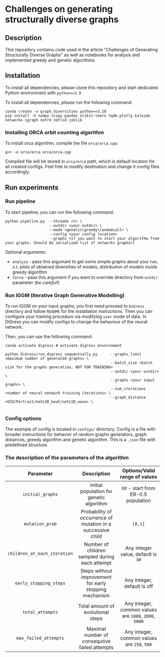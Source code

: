# Challenges on generating structurally diverse graphs
## Description
This repository contains code used in the article "Challenges of Generating Structurally Diverse Graphs" as well as notebooks for analysis and implemented greedy and genetic algorithms.

## Installation

To install all dependencies, please clone this repository and start dedicated Python environment with `python>=3.9`


To install all dependencies, please run the following command:

```{bash}
conda create -n graph_diversities python==3.10
pip install -U numpy scipy pandas scikit-learn tqdm plotly kaleido networkx igraph netrd netlsd joblib 
```

### Installing ORCA orbit counting algorithm

To install orca algorithm, compile the file `orca/orca.cpp`:

```{bash}
g++ -o orca/orca orca/orca.cpp
```

Compiled file will be stored in `orca/orca` path, which is default location for all created configs. Feel free to modify destination and change it config files accordingly.

## Run experiments

### Run pipeline

To start pipeline, you can run the following command:

```{bash}
python pipeline.py  --threads <t> \
                    --outdir <your outdir> \
                    --mode <genetic\greedy\random\all> \ 
                    --config <your config location> 
                    --graphs <if you want to start your algorithm from your graphs. Should be serialized list of networkx graphs>]

```

Optional arguments:

- `analyze` - pass this argumant to get some simple graphs about your run, s.t. plots of obtained diversities of models, distribution of models inside greedy algorithm
- `force` - pass this argument if you want to override directory from `outdir` parameter (_be careful!_)

### Run IGGM (Iterative Graph Generative Modelling)

To run IGGM on your input graphs, you first need proceed to `DiGress` directory and follow `README` for the installation instructions. Then you can configure your training procedure via modifying `user` mode of data. In DiGress you can modify configs to change the behaviour of the neural network.

Then, you can use the following command:

```{bash}
conda activate digress # activate digress envoronment

python DiGress/run_digress_sequentially.py      --graphs_limit <maximum number of generated graphs> \
                                                --batch_size <batch size for the graphs generation, NOT FOR TRAINING>
                                                --outdir <your outdir> \
                                                --graphs <your input graphs> \ 
                                                --num_iterations <number of neural network training iterations> \ 
                                                --graph_distance <GCD/Portrait/netLSD_heat/netLSD_wave> \ 
                                    

```

### Config options

The example of config is located in `configs/` directory. Config is a file with broader instructions for behavior of random graphs generators, graph distances, greedy algorithm and genetic algorithm. This is a `.json` file with predefined structure.

### The description of the parameters of the algorithm

|         **Parameter**        |                            **Description**                            |                                                                                       **Options/Valid range of values**                                                                                      |
|:----------------------------:|:---------------------------------------------------------------------:|:------------------------------------------------------------------------------------------------------------------------------------------------------------------------------------------------------------:|
| `initial_graphs`             |                Initial population for genetic algorithm               |`ER` - start from ER-0.5 population                                                                                                                  |
| `mutation_prob`              | Probability of occurrence of mutation in a successive child           | `[0,1]`                                                                                                                                                                                                      |
| `children_at_each_iteration` | Number of children sampled during each attempt                        | Any integer value, default is `30`                                                                                                                                                                           |
| `early_stopping_steps`       | Steps without improvement for early stopping mechanism                | Any integer, default is off                                                                                                                                                                                  |
| `total_attempts`           | Total amount of evolutional steps                                     | Any integer, common values are `1000`, `2000`, `5000`                                                                                                                                                        |
| `max_failed_attempts`           | Maximal number of consequtive failed attempts                                     | Any integer, common values are `250`, `500`                                                                                                                                                       |
